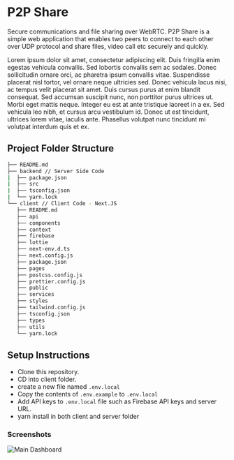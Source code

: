 # P2P Share

Secure communications and file sharing over WebRTC. P2P Share is a simple web application that enables two peers to connect to each other over UDP protocol and share files, video call etc securely and quickly.

Lorem ipsum dolor sit amet, consectetur adipiscing elit. Duis fringilla enim egestas vehicula convallis. Sed lobortis convallis sem ac sodales. Donec sollicitudin ornare orci, ac pharetra ipsum convallis vitae. Suspendisse placerat nisl tortor, vel ornare neque ultricies sed. Donec vehicula lacus nisi, ac tempus velit placerat sit amet. Duis cursus purus at enim blandit consequat. Sed accumsan suscipit nunc, non porttitor purus ultrices ut. Morbi eget mattis neque. Integer eu est at ante tristique laoreet in a ex. Sed vehicula leo nibh, et cursus arcu vestibulum id. Donec ut est tincidunt, ultrices lorem vitae, iaculis ante. Phasellus volutpat nunc tincidunt mi volutpat interdum quis et ex.

## Project Folder Structure

```bash
├── README.md
├── backend // Server Side Code
|  ├── package.json
|  ├── src
|  ├── tsconfig.json
|  └── yarn.lock
└── client // Client Code - Next.JS
   ├── README.md
   ├── api
   ├── components
   ├── context
   ├── firebase
   ├── lottie
   ├── next-env.d.ts
   ├── next.config.js
   ├── package.json
   ├── pages
   ├── postcss.config.js
   ├── prettier.config.js
   ├── public
   ├── services
   ├── styles
   ├── tailwind.config.js
   ├── tsconfig.json
   ├── types
   ├── utils
   └── yarn.lock
```

## Setup Instructions

- Clone this repository.
- CD into client folder.
- create a new file named ```.env.local```
- Copy the contents of ```.env.example``` to ```.env.local```
- Add API keys to ```.env.local``` file such as Firebase API keys and server URL.
- yarn install in both client and server folder

### Screenshots

![Main Dashboard](https://raw.githubusercontent.com/piyushgarg-dev/P2PShare/main/assets/images/ConnectMeP2P.png)
